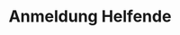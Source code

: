 ---
title: Anmeldung Helfende
description: Melde dich jetzt als Helferkraft an fürs Pfila23!
form: helfende

---